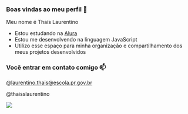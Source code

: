 ### Boas vindas ao meu perfil 🤍

Meu nome é Thaís Laurentino

- Estou estudando na [Alura](https://www.alura.com.br)
- Estou me desenvolvendo na linguagem JavaScript
- Utilizo esse espaço para minha organização e compartilhamento dos meus projetos desenvolvidos

### Você entrar em contato comigo 📫

@laurentino.thais@escola.pr.gov.br

@thaisslaurentino

![](https://media1.tenor.com/m/Jnecy73YQuwAAAAC/gloria-pires-terra-e-paixao.gif)
